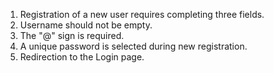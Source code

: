 1. Registration of a new user requires completing three fields.
2. Username should not be empty.
3. The "@" sign is required.
4. A unique password is selected during new registration.
5. Redirection to the Login page.
